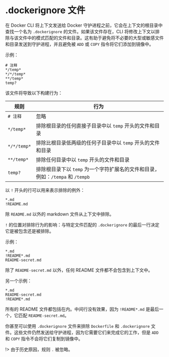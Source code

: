 # .dockerignore 文件

在 Docker CLI 将上下文发送给 Docker 守护进程之前，它会在上下文的根目录中查找一个名为 `.dockerignore` 的文件。如果该文件存在，CLI 将修改上下文以排除与该文件中的模式匹配的文件和目录。这有助于避免将不必要的大型或敏感文件和目录发送到守护进程，并且避免被 `ADD` 或 `COPY` 指令将它们添加到镜像中。

示例：

```dockerignore
# 注释
*/temp*
*/*/temp*
**/temp*
temp?
```

该文件将导致以下构建行为：

| 规则        | 行为                                                                            |
|-------------|---------------------------------------------------------------------------------|
| `# 注释`    | 忽略                                                                            |
| `*/temp*`   | 排除根目录的任何直接子目录中以 `temp` 开头的文件和目录                          |
| `*/*/temp*` | 排除比根目录低两级的任何子目录中以 `temp` 开头的文件和目录                      |
| `**/temp*`  | 排除任何目录中以 `temp` 开头的文件和目录                                        |   
| `temp?`     | 排除根目录下以 `temp` 为一个字符扩展名的文件和目录，例如：`/tempa` 和 `/tempb`  |

以 `!` 开头的行可以用来表示排除的例外：

```dockerignore
*.md
!README.md
```

除 `README.md` 以外的 markdown 文件从上下文中排除。

`!` 的位置对排除行为的影响：与特定文件匹配的 `.dockerignore` 的最后一行决定它是被包含还是被排除。

示例：

```dockerignore
*.md
!README*.md
README-secret.md
```

除了 `README-secret.md` 以外，任何 README 文件都不会包含到上下文中。

另一个示例：

```dockerignore
*.md
README-secret.md
!README*.md
```

所有的 README 文件都包括在内。中间行没有效果，因为 `!README*.md` 是最后一个，它匹配 `README-secret.md`。

你甚至可以使用 `.dockerignore` 文件来排除 `Dockerfile` 和 `.dockerignore` 文件。这些文件仍然发送给守护进程，因为它需要它们来完成它的工作，但是 `ADD` 和 `COPY` 指令不会将它们复制到镜像中。

!> 由于历史原因，规则 `.` 被忽略。
